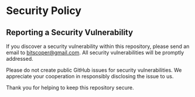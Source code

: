 # Security Policy

## Reporting a Security Vulnerability

If you discover a security vulnerability within this repository, please send an email to bitscoper@gmail.com. All security vulnerabilities will be promptly addressed.

Please do not create public GitHub issues for security vulnerabilities. We appreciate your cooperation in responsibly disclosing the issue to us.

Thank you for helping to keep this repository secure.
